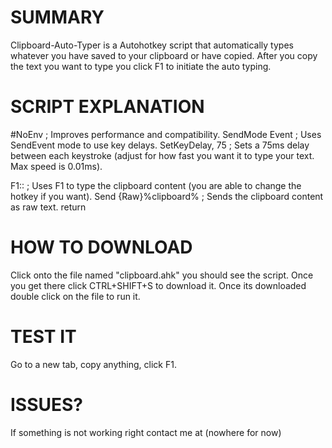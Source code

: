 # SUMMARY
Clipboard-Auto-Typer is a Autohotkey script that automatically types whatever you have saved to your clipboard or have copied. After you copy the text you want to type you click F1 to initiate the auto typing.


# SCRIPT EXPLANATION
#NoEnv  ; Improves performance and compatibility.
SendMode Event  ; Uses SendEvent mode to use key delays.
SetKeyDelay, 75  ; Sets a 75ms delay between each keystroke (adjust for how fast you want it to type your text. Max speed is 0.01ms).

F1::  ; Uses F1 to type the clipboard content (you are able to change the hotkey if you want).
    Send {Raw}%clipboard%  ; Sends the clipboard content as raw text.
return


# HOW TO DOWNLOAD
Click onto the file named "clipboard.ahk" you should see the script. Once you get there click CTRL+SHIFT+S to download it. Once its downloaded double click on the file to run it.


# TEST IT
Go to a new tab, copy anything, click F1.


# ISSUES?
If something is not working right contact me at (nowhere for now)
